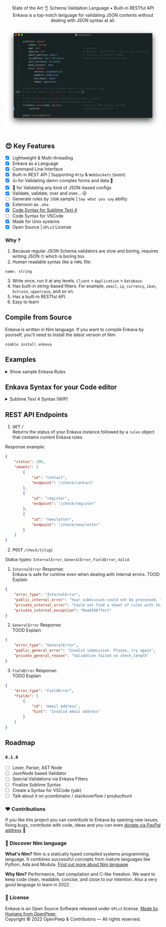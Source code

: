 <p align="center">
    <!-- <img src="https://raw.githubusercontent.com/openpeep/enkava/main/.github/enkava-logo.png" width="170px"><br> -->
    State of the Art 👌 Schema Validation Language &bullet; Built-in RESTful API<br>
    Enkava is a top-notch language for validating JSON contents without dealing with JSON syntax at all.
</p>

<p align="center">
    <img width="700px" alt="Enkava Schema Validation Language" src="https://raw.githubusercontent.com/openpeep/enkava/main/.github/sample.png">
</p>

## 😍 Key Features
- [x] Lightweight & Multi-threading
- [x] Enkava as a Language
- [x] Command Line Interface
- [x] Built-in REST API | Supporting `Http` & `WebSockets` (soon)
- [x] 👍 for Validating damn-complex forms and data 🧐
- [x] 💪 for Validating any kind of JSON-based configs
- [x] Validate, validate, over and over... 😲
- [ ] Generate rules by `JSON` sample | `Say what you say` ability
- [x] Extension as `.eka`
- [x] [Code Syntax for Sublime Text 4](#enkava-syntax-for-your-code-editor)
- [ ] Code Syntax for VSCode
- [x] Made for Unix systems
- [x] Open Source | `GPLv3` License

### Why ?
1. Because regular JSON Schema validators are slow and boring, requires writing JSON 🙄 which is boring too.
2. Human readable syntax like a `YAML` file:
```enkava
name: string
```
3. Write once, run it at any levels. `Client` <kbd>></kbd> `Application` <kbd>></kbd> `Database`.
4. Has built-in string-based filters. For example, `email`, `ip`, `currency`, `iban`, `bitcoin`, `uppercase`, and so on.
5. Has a built-in RESTful API.
6. Easy to learn

## Compile from Source
Enkava is written in Nim language. If you want to compile Enkava by yourself, you'll need to
install the latest version of Nim
```
nimble install enkava
```

## Examples
<details>
    <summary>Show sample Enkava Rules</summary>

```enkava
profile: object
    name: string
    age*: int                                # optional
    website*: url                            # optional, when filled it has to be a valid URL
    email_address: email.                    # required, string-based filer with E-mail validation
    ip_address*: ip | 127.0.0.1              # optional, string-based filter with IP validation
    user_currency: currency
    bank_account: iban
    misc: object
        letters: alphabetical
        numbers: numerical
        one_digit: digit
        hobby: uppercase

# Define your rules for friends. Which is a `required` array
# that can contain only objects, 100 maximum

friends: array[100, object]                # array of 100 objects, maximum

    # Enkava recommends to keep it DRY (Don't Repeat Yourself)
    #
    # So, instead of rewriting rules, we can use `^` same reference operator
    # which tells Enkava that `friends` array can contain only `object` rules
    # similar to `profile` object. Pretty cool, right?
    ^profile

posts: array[object]            # simple array of (any kind) objects, no min/max

# Yeah. This is a comment
```

</details>

## Enkava Syntax for your Code editor

<details>
    <summary>Sublime Text 4 Syntax (WIP)</summary>

```yaml
%YAML 1.2
---
# See http://www.sublimetext.com/docs/syntax.html
file_extensions:
  - eka
scope: source.eka
variables:
  ident: '[A-Za-z_][A-Za-z_0-9]*'
contexts:
  main:
    # Strings begin and end with quotes, and use backslashes as an escape
    # character
    - match: '"'
      scope: punctuation.definition.string.begin.eka
      push: double_quoted_string
    
    - match: '#'
      scope: punctuation.definition.comment.eka
      push: line_comment

    - match: '\|'
      scope: markup.bold keyword.operator.logical

    - match: '\*'
      scope: entity.name.tag

    - match: '\b(array|bool|float|int|object|null|string)\b'
      scope: keyword.control.eka

    - match: '\b(ascii|base32|base58|base64|bic|btc|currency|date|ean|etherum|hash|hex|hexcolor|hsl)\b'
      scope: markup.italic support.constant

    - match: '\b(iban|isbn|isin|macaddress|magneturi|md5|)\b'
      scope: markup.italic support.constant

    # https://nim-lang.org/docs/strutils.html
    - match: '\b(alphabetical|numerical|digit|lowercase|uppercase|)\b'
      scope: markup.italic support.constant

    - match: '\b(url|email|phone|zipcode|ip)\b'
      scope: markup.italic support.constant

    # Numbers
    - match: '\b(-)?[0-9.]+\b'
      scope: constant.numeric.eka

    - match: '\b{{ident}}\b'
      scope: punctuation.definition

  double_quoted_string:
    - meta_scope: string.quoted.double.eka
    - match: '\\.'
      scope: constant.character.escape.eka
    - match: '"'
      scope: punctuation.definition.string.end.eka
      pop: true

  line_comment:
    - meta_scope: comment.line.eka
    - match: $
      pop: true
```

</details>

## REST API Endpoints

1. <kbd>GET</kbd> <code>/</code><br>
Returns the status of your Enkava instance followed by a `rules` object that contains current Enkava rules.

Response example:
```json
{
    "status": 200,
    "sheets": [
        {
            "id": "contact",
            "endpoint": "/check/contact"
        },
        {
            "id": "register",
            "endpoint": "/check/register"
        },
        {
            "id": "newsletter",
            "endpoint": "/check/newsletter"
        }
    ]
}
```

2. <kbd>POST</kbd> <code>/check/{slug}</code><br>

Status types: `InternalError`, `GeneralError`, `FieldError`, `Valid`.

1. `InternalError` Response:<br>
Enkava is safe for runtime even when dealing with internal errors.
TOOD Explain

```json
{
    "error_type": "InternalError",
    "public_internal_error": "Your submission could not be processed. Try again",
    "private_internal_error": "Could not find a sheet of rules with this name: `hello2`",
    "private_internal_exception": "ReadIOEffect"
}
```
2. `GeneralError` Response:<br>
TOOD Explain

```json
{
    "error_type": "GeneralError",
    "public_general_error": "Invalid submission. Please, try again",
    "private_general_reason": "Validation failed on check_length"
}
```

3. `FieldError` Response:<br>
TODO Explain

```json
{
    "error_type": "FieldError",
    "fields": [
        {
            "id": "email_address",
            "hint": "Invalid email address"
        }
    ]
}
```



## Roadmap

### `0.1.0`
- [ ] Lexer, Parser, AST Node 
- [ ] JsonNode based Validator
- [ ] Special Validations via Enkava Filters
- [ ] Finalize Sublime Syntax
- [ ] Create a Syntax for VSCode (yak)
- [ ] Talk about it on ycombinator / stackoverflow / producthunt

### ❤ Contributions
If you like this project you can contribute to Enkava by opening new issues, fixing bugs, contribute with code, ideas and you can even [donate via PayPal address](https://www.paypal.com/donate/?hosted_button_id=RJK3ZTDWPL55C) 🥰

### 👑 Discover Nim language
<strong>What's Nim?</strong> Nim is a statically typed compiled systems programming language. It combines successful concepts from mature languages like Python, Ada and Modula. [Find out more about Nim language](https://nim-lang.org/)

<strong>Why Nim?</strong> Performance, fast compilation and C-like freedom. We want to keep code clean, readable, concise, and close to our intention. Also a very good language to learn in 2022.

### 🎩 License
Enkava is an Open Source Software released under `GPLv3` license. [Made by Humans from OpenPeep](https://github.com/openpeep).<br>
Copyright &copy; 2022 OpenPeep & Contributors &mdash; All rights reserved.
